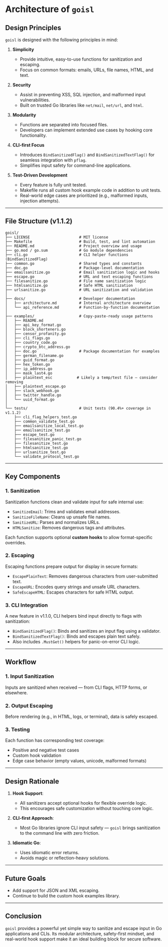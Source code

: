 # Architecture of `goisl`

## Design Principles

`goisl` is designed with the following principles in mind:

1. **Simplicity**
   - Provide intuitive, easy-to-use functions for sanitization and escaping.
   - Focus on common formats: emails, URLs, file names, HTML, and text.

2. **Security**
   - Assist in preventing XSS, SQL injection, and malformed input vulnerabilities.
   - Built on trusted Go libraries like `net/mail`, `net/url`, and `html`.

3. **Modularity**
   - Functions are separated into focused files.
   - Developers can implement extended use cases by hooking core functionality.

4. **CLI-first Focus**
   - Introduces `BindSanitizedFlag()` and `BindSanitizedTextFlag()` for seamless integration with `pflag`.
   - Simplifies input safety for command-line applications.

5. **Test-Driven Development**
   - Every feature is fully unit tested.
   - Makefile runs all custom hook example code in addition to unit tests.
   - Real-world edge cases are prioritized (e.g., malformed inputs, injection attempts).

---

## File Structure (v1.1.2)
```
goisl/
├── LICENSE                      # MIT license
├── Makefile                     # Build, test, and lint automation
├── README.md                    # Project overview and usage
├── go.mod / go.sum              # Go module dependencies
├── cli.go                       # CLI helper functions (BindSanitizedFlag)
├── common.go                    # Shared types and constants
├── doc.go                       # Package-level documentation
├── emailsanitize.go             # Email sanitization logic and hooks
├── escape.go                    # URL and text escaping functions
├── filesanitize.go              # File name sanitization logic
├── htmlsanitize.go              # Safe HTML sanitization
├── urlsanitize.go               # URL sanitization and validation
│
├── docs/                        # Developer documentation
│   ├── architecture.md          # Internal architecture overview
│   └── api_reference.md         # Function-by-function documentation
│
├── examples/                    # Copy-paste-ready usage patterns
│   ├── README.md
│   ├── api_key_format.go
│   ├── block_shorteners.go
│   ├── censor_profanity.go
│   ├── cli_flags.go
│   ├── country_code.go
│   ├── crypto_btc_address.go
│   ├── doc.go                   # Package documentation for examples
│   ├── german_filename.go
│   ├── guid_format.go
│   ├── hex_token.go
│   ├── ip_address.go
│   ├── mask_last4.go
│   ├── plaintext_esc           # Likely a temp/test file — consider removing
│   ├── plaintext_escape.go
│   ├── slack_webhook.go
│   ├── twitter_handle.go
│   └── uuid_format.go
│
└── tests/                       # Unit tests (90.4%+ coverage in v1.1.2)
    ├── cli_flag_helpers_test.go
    ├── common_validate_test.go
    ├── emailsanitize_local_test.go
    ├── emailsanitize_test.go
    ├── escape_test.go
    ├── filesanitize_panic_test.go
    ├── filesanitize_test.go
    ├── htmlsanitize_test.go
    ├── urlsanitize_test.go
    └── validate_protocol_test.go
```
---

## Key Components

### 1. Sanitization
Sanitization functions clean and validate input for safe internal use:
- `SanitizeEmail`: Trims and validates email addresses.
- `SanitizeFileName`: Cleans up unsafe file names.
- `SanitizeURL`: Parses and normalizes URLs.
- `HTMLSanitize`: Removes dangerous tags and attributes.

Each function supports optional **custom hooks** to allow format-specific overrides.

### 2. Escaping
Escaping functions prepare output for display in secure formats:
- `EscapePlainText`: Removes dangerous characters from user-submitted text.
- `EscapeURL`: Encodes query strings and unsafe URL characters.
- `SafeEscapeHTML`: Escapes characters for safe HTML output.

### 3. CLI Integration
A new feature in v1.1.0, CLI helpers bind input directly to flags with sanitization:
- `BindSanitizedFlag()`: Binds and sanitizes an input flag using a validator.
- `BindSanitizedTextFlag()`: Binds and escapes plain text safely.
- Also includes `.MustGet()` helpers for panic-on-error CLI logic.

---

## Workflow

### 1. Input Sanitization
Inputs are sanitized when received — from CLI flags, HTTP forms, or elsewhere.

### 2. Output Escaping
Before rendering (e.g., in HTML, logs, or terminal), data is safely escaped.

### 3. Testing
Each function has corresponding test coverage:
- Positive and negative test cases
- Custom hook validation
- Edge case behavior (empty values, unicode, malformed formats)

---

## Design Rationale

1. **Hook Support**:
   - All sanitizers accept optional hooks for flexible override logic.
   - This encourages safe customization without touching core logic.

2. **CLI-first Approach**:
   - Most Go libraries ignore CLI input safety — `goisl` brings sanitization to the command line with zero friction.

3. **Idiomatic Go**:
   - Uses idiomatic error returns.
   - Avoids magic or reflection-heavy solutions.

---

## Future Goals

- Add support for JSON and XML escaping.
- Continue to build the custom hook examples library.

---

## Conclusion

`goisl` provides a powerful yet simple way to sanitize and escape input in Go applications and CLIs. Its modular architecture, safety-first mindset, and real-world hook support make it an ideal building block for secure software.
